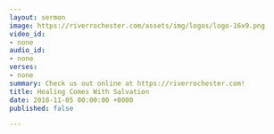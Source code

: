 ```yaml
---
layout: sermon
image: https://riverrochester.com/assets/img/logos/logo-16x9.png
video_id:
- none
audio_id:
- none
verses:
- none
summary: Check us out online at https://riverrochester.com!
title: Healing Comes With Salvation
date: 2018-11-05 00:00:00 +0000
published: false

---
```

